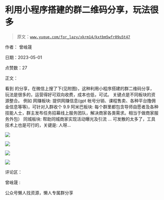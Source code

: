 # 利用小程序搭建的群二维码分享，玩法很多

> 原文：[`www.yuque.com/for_lazy/xkrm14/kxtbm5wfr09u5t47`](https://www.yuque.com/for_lazy/xkrm14/kxtbm5wfr09u5t47)



作者： 曾崯晟



日期：2023-05-01



点赞数：27

<ne-hole id="uf142b8d9" data-lake-id="uf142b8d9">

正文：



看到 的分享，在微信上搜了下(见附图)，这种利用小程序搭建的群二维码分享，玩法是很多的，运营得好可双向收费，成本也低，可试。 关键点是不同板块的资源整合。 例如 网赚板块: 提供网赚信息(gpt 帐号分销、课程售卖、各种平台撸佣金信息等等)，可针对入群收个 9.9 阿米巴板块: 每个群里都包含导师自愿者及各种技能人士，群主发布任务招幕线上服务团队，解决商家各类需求。相当于做商家服务外包） 同城板块: 帮助同城商家实现活动曝光及引流 ... 可发散的太多了，工具技术上也是可行的，关键是: 人呀...



![](img/768d082fe82e6af1a2d6010f5247f693.png)



![](img/d1c70ee6a6a75bab76f14a32632f7609.png)



![](img/e2e36fb6f9fbb009f6df3e54220bc8f0.png)



![](img/deb29b78f0a3e31570793a1cdf5d6e40.png)

<ne-hole id="u54f8b416" data-lake-id="u54f8b416">

评论区：



曾崯晟 :

<ne-hole id="u92db5126" data-lake-id="u92db5126">

公众号懒人找资源，懒人专属群分享

</ne-hole></ne-hole></ne-hole>